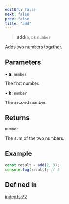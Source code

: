 ```yaml
---
editUrl: false
next: false
prev: false
title: "add"
---
```


> **add**(`a`, `b`): `number`

Adds two numbers together.

## Parameters

• **a**: `number`

The first number.

• **b**: `number`

The second number.

## Returns

`number`

The sum of the two numbers.

## Example

```typescript
const result = add(2, 3);
console.log(result); // 5
```

## Defined in

[index.ts:72](https://github.com/collagrid/colla-grid/blob/1f0e25b15cd0fcb6fe754cc1de5a341841a97a6c/packages/core/src/index.ts#L72)
